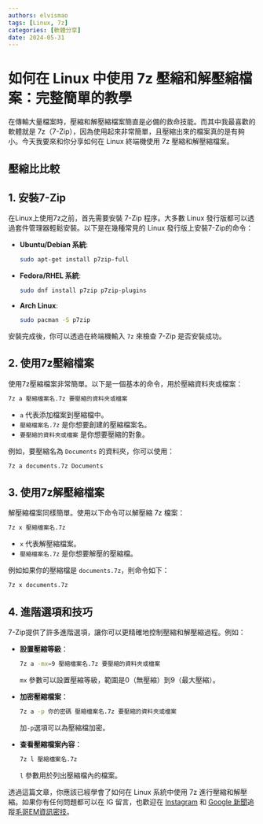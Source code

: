 ```yaml
---
authors: elvismao
tags: [Linux, 7z]
categories: [軟體分享]
date: 2024-05-31
---
```


# 如何在 Linux 中使用 7z 壓縮和解壓縮檔案：完整簡單的教學

在傳輸大量檔案時，壓縮和解壓縮檔案簡直是必備的救命技能。而其中我最喜歡的軟體就是 7z（7-Zip），因為使用起來非常簡單，且壓縮出來的檔案真的是有夠小。今天我要來和你分享如何在 Linux 終端機使用 7z 壓縮和解壓縮檔案。

## 壓縮比比較

## 1. 安裝7-Zip

在Linux上使用7z之前，首先需要安裝 7-Zip 程序。大多數 Linux 發行版都可以透過套件管理器輕鬆安裝。以下是在幾種常見的 Linux 發行版上安裝7-Zip的命令：

-   **Ubuntu/Debian 系統**:

    ```bash
    sudo apt-get install p7zip-full
    ```

-   **Fedora/RHEL 系統**:

    ```bash
    sudo dnf install p7zip p7zip-plugins
    ```

-   **Arch Linux**:
    ```bash
    sudo pacman -S p7zip
    ```

安裝完成後，你可以透過在終端機輸入 `7z` 來檢查 7-Zip 是否安裝成功。

## 2. 使用7z壓縮檔案

使用7z壓縮檔案非常簡單。以下是一個基本的命令，用於壓縮資料夾或檔案：

```bash
7z a 壓縮檔案名.7z 要壓縮的資料夾或檔案
```

-   `a` 代表添加檔案到壓縮檔中。
-   `壓縮檔案名.7z` 是你想要創建的壓縮檔案名。
-   `要壓縮的資料夾或檔案` 是你想要壓縮的對象。

例如，要壓縮名為 `Documents` 的資料夾，你可以使用：

```bash
7z a documents.7z Documents
```

## 3. 使用7z解壓縮檔案

解壓縮檔案同樣簡單。使用以下命令可以解壓縮 7z 檔案：

```bash
7z x 壓縮檔案名.7z
```

-   `x` 代表解壓縮檔案。
-   `壓縮檔案名.7z` 是你想要解壓的壓縮檔。

例如如果你的壓縮檔是 `documents.7z`，則命令如下：

```bash
7z x documents.7z
```

## 4. 進階選項和技巧

7-Zip提供了許多進階選項，讓你可以更精確地控制壓縮和解壓縮過程。例如：

-   **設置壓縮等級**：

    ```bash
    7z a -mx=9 壓縮檔案名.7z 要壓縮的資料夾或檔案
    ```

    `mx` 參數可以設置壓縮等級，範圍是0（無壓縮）到9（最大壓縮）。

-   **加密壓縮檔案**：

    ```bash
    7z a -p 你的密碼 壓縮檔案名.7z 要壓縮的資料夾或檔案
    ```

    加`-p`選項可以為壓縮檔加密。

-   **查看壓縮檔案內容**：
    ```bash
    7z l 壓縮檔案名.7z
    ```
    `l` 參數用於列出壓縮檔內的檔案。

透過這篇文章，你應該已經學會了如何在 Linux 系統中使用 7z 進行壓縮和解壓縮。如果你有任何問題都可以在 IG 留言，也歡迎在 [Instagram](https://www.instagram.com/em.tec.blog) 和 [Google 新聞](https://news.google.com/publications/CAAqBwgKMKXLvgswsubVAw?ceid=TW:zh-Hant&oc=3)追蹤[毛哥EM資訊密技](https://em-tec.github.io/)。
